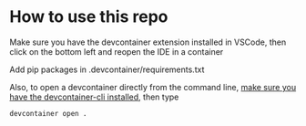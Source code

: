 # How to use this repo
Make sure you have the devcontainer extension installed in VSCode, then click on the bottom left and reopen the IDE in a container

Add pip packages in .devcontainer/requirements.txt

Also, to open a devcontainer directly from the command line, [make sure you have the devcontainer-cli installed](https://code.visualstudio.com/docs/devcontainers/devcontainer-cli), then type
```bash
devcontainer open .
```

